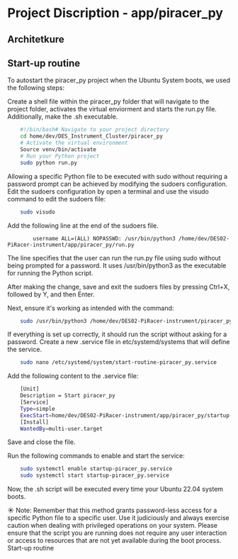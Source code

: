# Project Discription  - app/piracer_py
## Architetkure
## Start-up routine 
To autostart the piracer_py project when the Ubuntu System boots, we used the following steps:

Create a shell file within the piracer_py folder that will navigate to the project folder, activates the virtual enviorment and starts the run.py file. Additionally, make the .sh executable. 

```bash
	#!/bin/bash# Navigate to your project directory 
	cd home/dev/DES_Instrument_Cluster/piracer_py
	# Activate the virtual environment 
	Source venv/bin/activate
	# Run your Python project 
	sudo python run.py
```

Allowing a specific Python file to be executed with sudo without requiring a password prompt can be achieved by modifying the sudoers configuration. Edit the sudoers configuration by open a terminal and use the visudo command to edit the sudoers file:
```bash
	sudo visudo
```    
Add the following line at the end of the sudoers file. 
```nano
		username ALL=(ALL) NOPASSWD: /usr/bin/python3 /home/dev/DES02-PiRacer-instrument/app/piracer_py/run.py
``` 
The line specifies that the user can run the run.py file using sudo without being prompted for a password. It uses /usr/bin/python3 as the executable for running the Python script. 

After making the change, save and exit the sudoers files by pressing Ctrl+X, followed by Y, and then Enter.

Next, ensure it's working as intended with the command:
```bash
	sudo /usr/bin/python3 /home/dev/DES02-PiRacer-instrument/piracer_py/run.py
``` 
If everything is set up correctly, it should run the script without asking for a password.
Create a new .service file in etc/systemd/systems that will define the service.
```bash	
    sudo nano /etc/systemd/system/start-routine-piracer_py.service
``` 
Add the following content to the .service file:
```bash	
	[Unit]
	Description = Start piracer_py 
	[Service]
	Type=simple
    ExecStart=home/dev/DES02-PiRacer-instrument/app/piracer_py/startup-piracer_py.sh
	[Install]
	WantedBy=multi-user.target
``` 
Save and close the file.

Run the following commands to enable and start the service:
```bash	
	sudo systemctl enable startup-piracer_py.service
    sudo systemctl start startup-piracer_py.service
``` 
Now, the .sh script will be executed every time your Ubuntu 22.04 system boots.

☀️ Note: Remember that this method grants password-less access for a specific Python file to a specific user. Use it judiciously and always exercise caution when dealing with privileged operations on your system.
Please ensure that the script you are running does not require any user interaction or access to resources that are not yet available during the boot process. Start-up routine 
